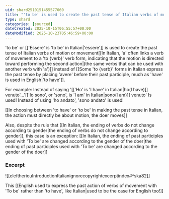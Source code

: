 ```yaml
---
uid: shard2510151455577060
title: "'to be' is used to create the past tense of Italian verbs of motion instead of 'to have'"
type: shard
categories: [sourced]
dateCreated: 2025-10-15T06:55:57+00:00
dateModified: 2025-10-23T05:46:59+00:00
---
```

'to be' or [['Essere' is 'to be' in Italian|'essere']] is used to create the past tense of Italian verbs of motion or movement[[In Italian, 'a' often links a verb of movement to a 'to {verb}' verb form, indicating that the motion is directed toward performing the second action|(the same verbs that can be used with another verb with 'a')]] instead of [[Some 'to {verb}' forms in Italian express the past tense by placing 'avere' before their past participle, much as 'have' is used in English|'to have']].

For example: Instead of saying '[['Ho' is 'I have' in Italian|ho(I have)]] venuto'…'[['Io sono', or 'sono', is 'I am' in Italian|sono(I am)]] venuto' Is used! Instead of using 'ho andato', 'sono andato' is used!

[[In choosing between 'to have' or 'to be' in making the past tense in Italian, the action must directly be about motion, the doer moves]]

Also, despite the rule that [[In Italian, the ending of verbs do not change according to gender|the ending of verbs do not change according to gender]], this case is an exception: [[In Italian, the ending of past participles used with 'To be' are changed according to the gender of the doer|the ending of past participles used with 'To be' are changed according to the gender of the doer]]
### Excerpt
![[eleftheriouIntroductionItalianignorecopyrightexcerptindex#^ska82]]

This [[English used to express the past action of verbs of movement with 'To be' rather than 'to have', like Italian|used to be the case for English too!]]